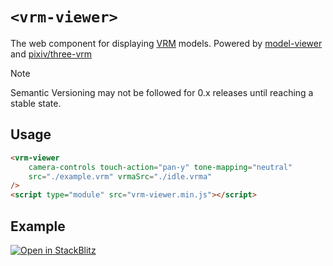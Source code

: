 # `<vrm-viewer>`

The <vrm-viewer /> web component for displaying [VRM](https://vrm.dev/en/) models. Powered by [model-viewer](https://modelviewer.dev/) and [pixiv/three-vrm](https://github.com/pixiv/three-vrm)

> [!NOTE]
> Semantic Versioning may not be followed for 0.x releases until reaching a stable state.

## Usage

```html
<vrm-viewer 
    camera-controls touch-action="pan-y" tone-mapping="neutral"
    src="./example.vrm" vrmaSrc="./idle.vrma"
/>
<script type="module" src="vrm-viewer.min.js"></script>
```

## Example

[![Open in StackBlitz](https://developer.stackblitz.com/img/open_in_stackblitz.svg)](https://stackblitz.com/github/yue4u/libvrm/tree/main/examples?file=vrm-viewer/index.html&startScript=start:vrm-viewer)
